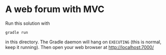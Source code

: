 # A web forum with MVC

Run this solution with

```
gradle run
```

in this directory. The Gradle daemon will hang on `EXECUTING` (this is normal, keep it running). Then open your web browser at [http://localhost:7000/](http://localhost:7000/)